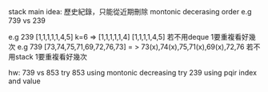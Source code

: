 stack main idea: 歷史紀錄，只能從近期刪除
montonic decerasing order e.g 739 vs 239 


e.g 239  [1,1,1,1,1,4,5]  k=6 => [1,1,1,1,1,4]  [1,1,1,1,4,5] 若不用deque 1要重複看好幾次
e.g 739  [73,74,75,71,69,72,76,73]  = > 73(x),74(x),75,71(x),69(x),72,76 若不用stack 1要重複看好幾次


hw: 
739 vs 853 
try 853 using montonic decreasing
try 239 using pqir index and value
